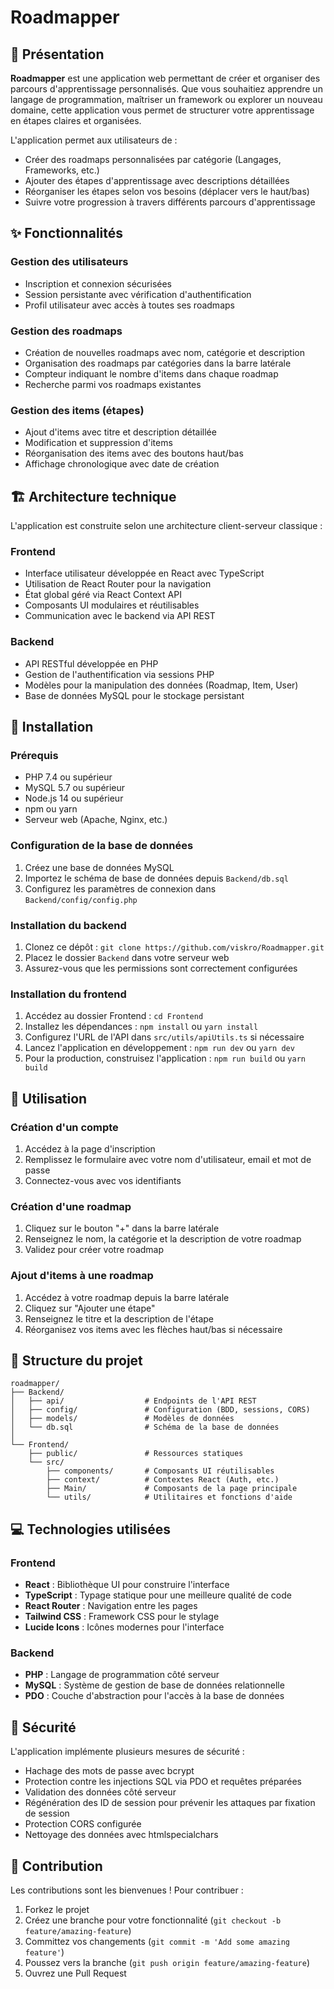 # Roadmapper


## 📝 Présentation

**Roadmapper** est une application web permettant de créer et organiser des parcours d'apprentissage personnalisés. Que vous souhaitiez apprendre un langage de programmation, maîtriser un framework ou explorer un nouveau domaine, cette application vous permet de structurer votre apprentissage en étapes claires et organisées.

L'application permet aux utilisateurs de :
- Créer des roadmaps personnalisées par catégorie (Langages, Frameworks, etc.)
- Ajouter des étapes d'apprentissage avec descriptions détaillées
- Réorganiser les étapes selon vos besoins (déplacer vers le haut/bas)
- Suivre votre progression à travers différents parcours d'apprentissage

## ✨ Fonctionnalités

### Gestion des utilisateurs
- Inscription et connexion sécurisées
- Session persistante avec vérification d'authentification
- Profil utilisateur avec accès à toutes ses roadmaps

### Gestion des roadmaps
- Création de nouvelles roadmaps avec nom, catégorie et description
- Organisation des roadmaps par catégories dans la barre latérale
- Compteur indiquant le nombre d'items dans chaque roadmap
- Recherche parmi vos roadmaps existantes

### Gestion des items (étapes)
- Ajout d'items avec titre et description détaillée
- Modification et suppression d'items
- Réorganisation des items avec des boutons haut/bas
- Affichage chronologique avec date de création

## 🏗️ Architecture technique

L'application est construite selon une architecture client-serveur classique :

### Frontend
- Interface utilisateur développée en React avec TypeScript
- Utilisation de React Router pour la navigation
- État global géré via React Context API
- Composants UI modulaires et réutilisables
- Communication avec le backend via API REST

### Backend
- API RESTful développée en PHP
- Gestion de l'authentification via sessions PHP
- Modèles pour la manipulation des données (Roadmap, Item, User)
- Base de données MySQL pour le stockage persistant

## 🔧 Installation

### Prérequis
- PHP 7.4 ou supérieur
- MySQL 5.7 ou supérieur
- Node.js 14 ou supérieur
- npm ou yarn
- Serveur web (Apache, Nginx, etc.)

### Configuration de la base de données
1. Créez une base de données MySQL
2. Importez le schéma de base de données depuis `Backend/db.sql`
3. Configurez les paramètres de connexion dans `Backend/config/config.php`

### Installation du backend
1. Clonez ce dépôt : `git clone https://github.com/viskro/Roadmapper.git`
2. Placez le dossier `Backend` dans votre serveur web
3. Assurez-vous que les permissions sont correctement configurées

### Installation du frontend
1. Accédez au dossier Frontend : `cd Frontend`
2. Installez les dépendances : `npm install` ou `yarn install`
3. Configurez l'URL de l'API dans `src/utils/apiUtils.ts` si nécessaire
4. Lancez l'application en développement : `npm run dev` ou `yarn dev`
5. Pour la production, construisez l'application : `npm run build` ou `yarn build`

## 🚀 Utilisation

### Création d'un compte
1. Accédez à la page d'inscription
2. Remplissez le formulaire avec votre nom d'utilisateur, email et mot de passe
3. Connectez-vous avec vos identifiants

### Création d'une roadmap
1. Cliquez sur le bouton "+" dans la barre latérale
2. Renseignez le nom, la catégorie et la description de votre roadmap
3. Validez pour créer votre roadmap

### Ajout d'items à une roadmap
1. Accédez à votre roadmap depuis la barre latérale
2. Cliquez sur "Ajouter une étape"
3. Renseignez le titre et la description de l'étape
4. Réorganisez vos items avec les flèches haut/bas si nécessaire

## 📂 Structure du projet

```
roadmapper/
├── Backend/
│   ├── api/                  # Endpoints de l'API REST
│   ├── config/               # Configuration (BDD, sessions, CORS)
│   ├── models/               # Modèles de données
│   └── db.sql                # Schéma de la base de données
│
└── Frontend/
    ├── public/               # Ressources statiques
    └── src/
        ├── components/       # Composants UI réutilisables
        ├── context/          # Contextes React (Auth, etc.)
        ├── Main/             # Composants de la page principale
        └── utils/            # Utilitaires et fonctions d'aide
```

## 💻 Technologies utilisées

### Frontend
- **React** : Bibliothèque UI pour construire l'interface
- **TypeScript** : Typage statique pour une meilleure qualité de code
- **React Router** : Navigation entre les pages
- **Tailwind CSS** : Framework CSS pour le stylage
- **Lucide Icons** : Icônes modernes pour l'interface

### Backend
- **PHP** : Langage de programmation côté serveur
- **MySQL** : Système de gestion de base de données relationnelle
- **PDO** : Couche d'abstraction pour l'accès à la base de données

## 🔐 Sécurité

L'application implémente plusieurs mesures de sécurité :
- Hachage des mots de passe avec bcrypt
- Protection contre les injections SQL via PDO et requêtes préparées
- Validation des données côté serveur
- Régénération des ID de session pour prévenir les attaques par fixation de session
- Protection CORS configurée
- Nettoyage des données avec htmlspecialchars

## 🤝 Contribution

Les contributions sont les bienvenues ! Pour contribuer :
1. Forkez le projet
2. Créez une branche pour votre fonctionnalité (`git checkout -b feature/amazing-feature`)
3. Committez vos changements (`git commit -m 'Add some amazing feature'`)
4. Poussez vers la branche (`git push origin feature/amazing-feature`)
5. Ouvrez une Pull Request
